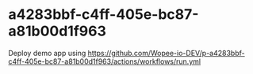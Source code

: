 # a4283bbf-c4ff-405e-bc87-a81b00d1f963
Deploy demo app using https://github.com/Wopee-io-DEV/p-a4283bbf-c4ff-405e-bc87-a81b00d1f963/actions/workflows/run.yml
